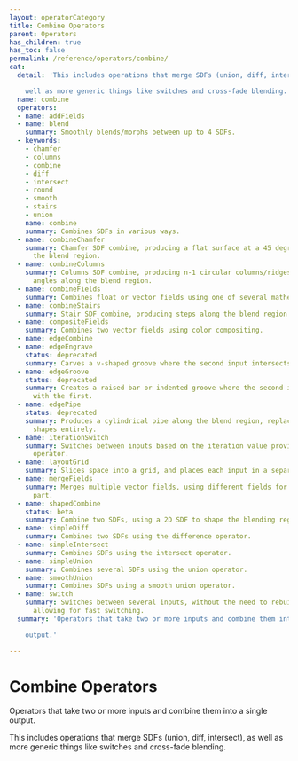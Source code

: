 ```yaml
---
layout: operatorCategory
title: Combine Operators
parent: Operators
has_children: true
has_toc: false
permalink: /reference/operators/combine/
cat:
  detail: 'This includes operations that merge SDFs (union, diff, intersect), as

    well as more generic things like switches and cross-fade blending.'
  name: combine
  operators:
  - name: addFields
  - name: blend
    summary: Smoothly blends/morphs between up to 4 SDFs.
  - keywords:
    - chamfer
    - columns
    - combine
    - diff
    - intersect
    - round
    - smooth
    - stairs
    - union
    name: combine
    summary: Combines SDFs in various ways.
  - name: combineChamfer
    summary: Chamfer SDF combine, producing a flat surface at a 45 degree angle along
      the blend region.
  - name: combineColumns
    summary: Columns SDF combine, producing n-1 circular columns/ridges at a 45 degree
      angles along the blend region.
  - name: combineFields
    summary: Combines float or vector fields using one of several mathematical operations.
  - name: combineStairs
    summary: Stair SDF combine, producing steps along the blend region.
  - name: compositeFields
    summary: Combines two vector fields using color compositing.
  - name: edgeCombine
  - name: edgeEngrave
    status: deprecated
    summary: Carves a v-shaped groove where the second input intersects with the first.
  - name: edgeGroove
    status: deprecated
    summary: Creates a raised bar or indented groove where the second input intersects
      with the first.
  - name: edgePipe
    status: deprecated
    summary: Produces a cylindrical pipe along the blend region, replacing the input
      shapes entirely.
  - name: iterationSwitch
    summary: Switches between inputs based on the iteration value provided by a downstream
      operator.
  - name: layoutGrid
    summary: Slices space into a grid, and places each input in a separate cell.
  - name: mergeFields
    summary: Merges multiple vector fields, using different fields for each vector
      part.
  - name: shapedCombine
    status: beta
    summary: Combine two SDFs, using a 2D SDF to shape the blending region.
  - name: simpleDiff
    summary: Combines two SDFs using the difference operator.
  - name: simpleIntersect
    summary: Combines SDFs using the intersect operator.
  - name: simpleUnion
    summary: Combines several SDFs using the union operator.
  - name: smoothUnion
    summary: Combines SDFs using a smooth union operator.
  - name: switch
    summary: Switches between several inputs, without the need to rebuild the shader,
      allowing for fast switching.
  summary: 'Operators that take two or more inputs and combine them into a single

    output.'

---
```


# Combine Operators

Operators that take two or more inputs and combine them into a single
output.

This includes operations that merge SDFs (union, diff, intersect), as
well as more generic things like switches and cross-fade blending.
